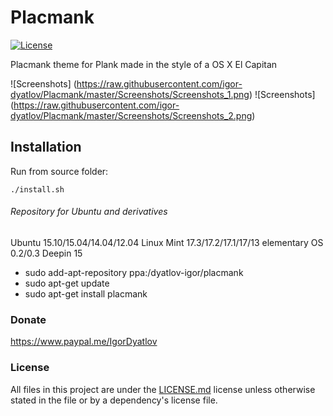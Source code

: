 # Placmank

[![License](https://poser.pugx.org/pugx/badge-poser/license)](http://opensource.org/licenses/MIT)


Placmank theme for Plank made in the style of a OS X El Capitan
 
![Screenshots] (https://raw.githubusercontent.com/igor-dyatlov/Placmank/master/Screenshots/Screenshots_1.png) 
![Screenshots] (https://raw.githubusercontent.com/igor-dyatlov/Placmank/master/Screenshots/Screenshots_2.png)

## Installation
Run from source folder:

    ./install.sh
###### Repository for Ubuntu and derivatives
Ubuntu 15.10/15.04/14.04/12.04
Linux Mint 17.3/17.2/17.1/17/13
elementary OS 0.2/0.3
Deepin 15


  - sudo add-apt-repository ppa:/dyatlov-igor/placmank
  - sudo apt-get update
  - sudo apt-get install placmank

### Donate
https://www.paypal.me/IgorDyatlov 

### License
All files in this project are under the [LICENSE.md](LICENSE.md) license unless otherwise stated in the file or by a dependency's license file.


